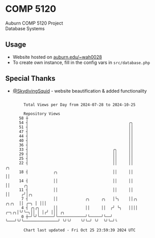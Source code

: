 # COMP 5120
Auburn COMP 5120 Project  
Database Systems

## Usage
- Website hosted on [auburn.edu/~wah0028](https://webhome.auburn.edu/~wah0028/)
- To create own instance, fill in the config vars in `src/database.php`

## Special Thanks
- [@SkydivingSquid](https://github.com/SkydivingSquid) - website beautification & added functionality

```

        Total Views per Day from 2024-07-28 to 2024-10-25

        Repository Views
      58 ┼
      54 ┤                                            ╭╮
      51 ┤                                            ││
      47 ┤                                            ││
      44 ┤                                            ││
      40 ┤                                            ││
      36 ┤                                            ││
      33 ┤                                     ╭╮     ││
      29 ┤                                     ││     ││
      25 ┤                                     ││     ││
      22 ┤                                     ││     ││                            ╭╮
      18 ┤           ╭╮                        ││     ││                            ││
      14 ┤           ││                        ││     ││                            ││      ╭╮
      11 ┤           ││                        ││     ││                            ││     ╭╯│╭╮
       7 ┤           ││            ╭╮     ╭╮   │╰╮    ││╭╮                    ╭╮╭╮  ││ ╭─╮ │ │││
       4 ┤ ╭╮╭╮      ││            ││     ││  ╭╯ ╰╮   ││││               ╭─╮╭╮│╰╯╰─╮││ │ │╭╯ │││ ╭╮
       0 ┼─╯╰╯╰──────╯╰────────────╯╰─────╯╰──╯   ╰───╯╰╯╰───────────────╯ ╰╯╰╯    ╰╯╰─╯ ╰╯  ╰╯╰─╯╰

        Chart last updated - Fri Oct 25 23:59:39 2024 UTC
        
```
